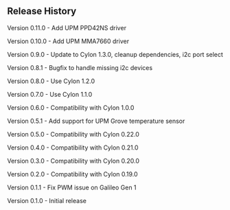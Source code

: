 ## Release History

Version 0.11.0 - Add UPM PPD42NS driver

Version 0.10.0 - Add UPM MMA7660 driver

Version 0.9.0 - Update to Cylon 1.3.0, cleanup dependencies, i2c port select

Version 0.8.1 - Bugfix to handle missing i2c devices

Version 0.8.0 - Use Cylon 1.2.0

Version 0.7.0 - Use Cylon 1.1.0

Version 0.6.0 - Compatibility with Cylon 1.0.0

Version 0.5.1 - Add support for UPM Grove temperature sensor

Version 0.5.0 - Compatibility with Cylon 0.22.0

Version 0.4.0 - Compatibility with Cylon 0.21.0

Version 0.3.0 - Compatibility with Cylon 0.20.0

Version 0.2.0 - Compatibility with Cylon 0.19.0

Version 0.1.1 - Fix PWM issue on Galileo Gen 1

Version 0.1.0 - Initial release
